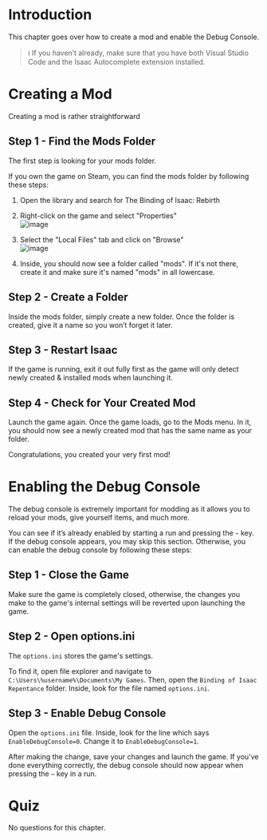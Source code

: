 # Introduction

This chapter goes over how to create a mod and enable the Debug Console.

>ℹ️ If you haven’t already, make sure that you have both Visual Studio Code and the Isaac Autocomplete extension installed.

# Creating a Mod

Creating a mod is rather straightforward

## Step 1 - Find the Mods Folder

The first step is looking for your mods folder.

If you own the game on Steam, you can find the mods folder by following these steps:

1. Open the library and search for The Binding of Isaac: Rebirth

2. Right-click on the game and select "Properties"<br> ![image](https://i.imgur.com/A9NUMk6.png)

3. Select the "Local Files" tab and click on "Browse"<br> ![image](https://i.imgur.com/CK82Wd2.png)

4. Inside, you should now see a folder called "mods". If it's not there, create it and make sure it's named "mods" in all lowercase.

## Step 2 - Create a Folder

Inside the mods folder, simply create a new folder. Once the folder is created, give it a name so you won’t forget it later.

## Step 3 - Restart Isaac

If the game is running, exit it out fully first as the game will only detect newly created & installed mods when launching it.

## Step 4 - Check for Your Created Mod

Launch the game again. Once the game loads, go to the Mods menu. In it, you should now see a newly created mod that has the same name as your folder.

Congratulations, you created your very first mod!

# Enabling the Debug Console

The debug console is extremely important for modding as it allows you to reload your mods, give yourself items, and much more.

You can see if it’s already enabled by starting a run and pressing the `~` key. If the debug console appears, you may skip this section. Otherwise, you can enable the debug console by following these steps:

## Step 1 - Close the Game

Make sure the game is completely closed, otherwise, the changes you make to the game's internal settings will be reverted upon launching the game.

## Step 2 - Open options.ini

The `options.ini` stores the game's settings. 

To find it, open file explorer and navigate to `C:\Users\%username%\Documents\My Games`. Then, open the `Binding of Isaac Repentance` folder. Inside, look for the file named `options.ini`.

## Step 3 - Enable Debug Console

Open the `options.ini` file. Inside, look for the line which says `EnableDebugConsole=0`. Change it to `EnableDebugConsole=1`.

After making the change, save your changes and launch the game. If you've done everything correctly, the debug console should now appear when pressing the `~` key in a run.

# Quiz

No questions for this chapter.


